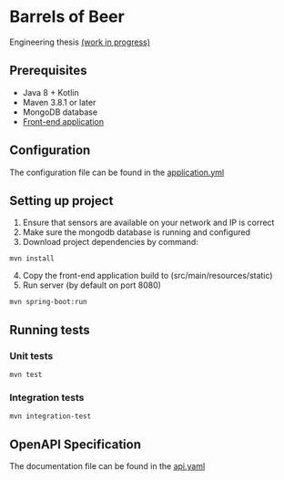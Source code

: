 # Barrels of Beer
Engineering thesis [(work in progress)](https://github.com/mateuszjanczak/barrels-of-beer-kotlin/projects/1)

## Prerequisites

* Java 8 + Kotlin
* Maven 3.8.1 or later
* MongoDB database
* [Front-end application](https://github.com/mateuszjanczak/barrels-of-beer-react-ts)

## Configuration

The configuration file can be found in the [application.yml](src/main/resources/application.yml)

## Setting up project

1. Ensure that sensors are available on your network and IP is correct
2. Make sure the mongodb database is running and configured
3. Download project dependencies by command:
```
mvn install
```
4. Copy the front-end application build to (src/main/resources/static)
5. Run server (by default on port 8080)
```
mvn spring-boot:run
```

## Running tests

### Unit tests
```
mvn test
```

### Integration tests
```
mvn integration-test
```
## OpenAPI Specification
The documentation file can be found in the [api.yaml](docs/api.yaml)
